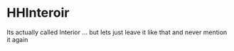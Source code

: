 # HHInteroir

Its actually called Interior ... but lets just leave it like that and never mention it again 
